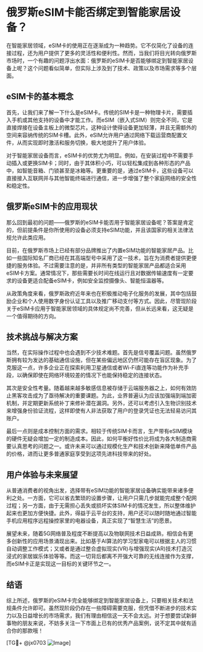 # 俄罗斯eSIM卡能否绑定到智能家居设备？

在智能家居领域，eSIM卡的使用正在逐渐成为一种趋势。它不仅简化了设备的连接过程，还为用户提供了更多的灵活性和便利性。然而，当我们将目光转向俄罗斯市场时，一个有趣的问题浮出水面：俄罗斯的eSIM卡是否能够绑定到智能家居设备上呢？这个问题看似简单，但实际上涉及到了技术、政策以及市场需求等多个层面。

## eSIM卡的基本概念

首先，让我们来了解一下什么是eSIM卡。传统的SIM卡是一种物理卡片，需要插入手机或其他支持的设备中才能工作。而eSIM（嵌入式SIM）则完全不同，它是直接焊接在设备主板上的微型芯片。这种设计使得设备更加轻薄，并且无需额外的空间来容纳传统的SIM卡槽。此外，eSIM允许用户通过网络下载运营商配置文件，从而实现即时激活和服务切换，极大地提升了用户体验。

对于智能家居设备而言，eSIM卡的优势尤为明显。例如，在安装过程中不需要手动插入或更换SIM卡；同时，由于其体积小巧，可以轻松集成到各种形态的产品中，如智能音箱、门锁甚至是冰箱等。更重要的是，通过eSIM卡，这些设备可以直接接入互联网并与其他智能终端进行通信，进一步增强了整个家庭网络的安全性和稳定性。

## 俄罗斯eSIM卡的应用现状

那么回到最初的问题——俄罗斯的eSIM卡能否用于智能家居设备呢？答案是肯定的，但前提条件是你所使用的设备必须支持eSIM功能，并且该国家的相关法律法规允许此类应用。

目前，在俄罗斯市场上已经有部分品牌推出了内置eSIM功能的智能家居产品。比如一些国际知名厂商已经在其高端型号中采用了这一技术，旨在为消费者提供更便捷的服务体验。不过需要注意的是，并非所有类型的智能家居产品都适合采用eSIM卡方案。通常情况下，那些需要长时间在线运行且对数据传输速度有一定要求的设备更适合配备eSIM卡，例如安全监控摄像头、智能恒温器等。

从政策角度来看，俄罗斯政府近年来也在积极推动电子化服务的发展，其中包括鼓励企业和个人使用数字身份认证工具以及推广移动支付等方式。因此，尽管现阶段关于eSIM卡应用于智能家居领域的具体规定尚不完善，但从长远来看，这无疑是一个值得期待的方向。

## 技术挑战与解决方案

当然，在实际操作过程中也会遇到不少技术难题。首先是信号覆盖问题。虽然俄罗斯拥有较为发达的基础通信设施，但在某些偏远地区仍然可能存在盲区现象。为了克服这一点，许多企业正在探索利用卫星通信或者Wi-Fi直连等功能作为补充手段，以确保即使在网络环境较差的情况下也能保持稳定的连接状态。

其次是安全性考量。随着越来越多敏感信息被存储于云端服务器之上，如何有效防止黑客攻击成为了亟待解决的重要课题。为此，业界普遍认为应该加强端到端加密机制，并定期更新系统补丁来修补潜在漏洞。另外，还可以考虑引入生物识别技术来增强身份验证流程，这样即使有人非法获取了用户的登录凭证也无法轻易访问其账户。

最后一点则是成本控制方面的需求。相较于传统SIM卡而言，生产带有eSIM模块的硬件无疑会增加一定的制造成本。因此，如何平衡好性价比将成为各大制造商需要认真思考的问题之一。或许未来可以通过规模化生产和技术创新来降低单件产品的价格，进而让更多普通家庭享受到这项先进科技带来的好处。

## 用户体验与未来展望

从普通消费者的视角出发，选择带有eSIM功能的智能家居设备确实能带来诸多便利之处。一方面，它可以省去繁琐的设置步骤，让用户只需几步就能完成整个配网过程；另一方面，由于无需担心丢失或损坏实体SIM卡的情况发生，所以整体维护起来也更加方便快捷。此外，得益于云平台的支持，用户还可以随时随地通过智能手机应用程序远程操控家里的电器设备，真正实现了“智慧生活”的愿景。

展望未来，随着5G网络普及程度不断提高以及物联网技术日益成熟，相信会有更多创新性的应用场景涌现出来。比如基于AI算法的学习型家电可以根据主人的习惯自动调整工作模式；又或者是通过整合虚拟现实(VR)与增强现实(AR)技术打造沉浸式的家居娱乐体验等等。而这一切背后都离不开强大可靠的无线连接作为支撑，而eSIM卡正是实现这一目标的关键环节之一。

## 结语

综上所述，俄罗斯的eSIM卡完全能够绑定到智能家居设备上，只要相关技术和法规条件允许即可。虽然现阶段仍存在一些障碍需要克服，但凭借不断进步的技术实力以及日益增长的市场需求，我们有理由相信这一天不会太远。对于想要尝试新鲜事物的朋友来说，不妨多关注一下市面上已有的优秀产品案例，说不定其中就有适合你的那款哦！

[TG💪+ @jx0703 ![Image](https://github.com/user-attachments/assets/dbca1d08-cadb-493c-b0ec-ad6f7a83f270)]